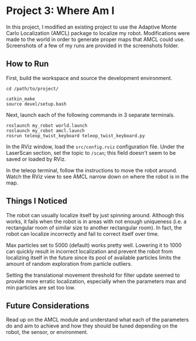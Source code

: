# Project 3: Where Am I

In this project, I modified an existing project to use the Adaptive Monte Carlo Localization (AMCL) package to localize my robot. Modifications were made to the world in order to generate proper maps that AMCL could use. Screenshots of a few of my runs are provided in the screenshots folder.

## How to Run
First, build the workspace and source the development environment.
```
cd /path/to/project/

catkin_make
source devel/setup.bash
```

Next, launch each of the following commands in 3 separate terminals.
```
roslaunch my_robot world.launch
roslaunch my_robot amcl.launch
rosrun teleop_twist_keyboard teleop_twist_keyboard.py
```

In the RViz window, load the `src/config.rviz` configuration file. Under the LaserScan section, set the topic to `/scan`; this field doesn't seem to be saved or loaded by RViz.

In the teleop terminal, follow the instructions to move the robot around. Watch the RViz view to see AMCL narrow down on where the robot is in the map.

## Things I Noticed
The robot can usually localize itself by just spinning around. Although this works, it fails when the robot is in areas with not enough uniqueness (i.e. a rectangular room of similar size to another rectangular room). In fact, the robot can localize incorrectly and fail to correct itself over time.

Max particles set to 5000 (default) works pretty well. Lowering it to 1000 can quickly result in incorrect localization and prevent the robot from localizing itself in the future since its pool of available particles limits the amount of random exploration from particle outliers.

Setting the translational movement threshold for filter update seemed to provide more erratic localization, especially when the parameters max and min particles are set too low.

## Future Considerations
Read up on the AMCL module and understand what each of the parameters do and aim to achieve and how they should be tuned depending on the robot, the sensor, or environment.